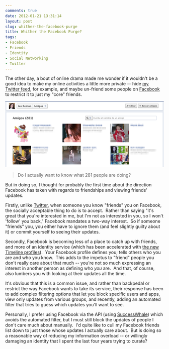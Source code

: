 ```yaml
---
comments: true
date: 2012-01-21 13:31:14
layout: post
slug: whither-the-facebook-purge
title: Whither the Facebook Purge?
tags:
- Facebook
- Friends
- Identity
- Social Networking
- Twitter
---
```


The other day, a bout of online drama made me wonder if it wouldn't be a good idea to make my online activities a little more private -- hide [my Twitter feed](http://twitter.com/tsuki_chama), for example, and maybe un-friend some people on [Facebook](http://facebook.com) to restrict it to just my "core" friends.

[![Facebook Friends List](/img/blog/2012/01/facebook-friends.png)](/img/blog/2012/01/facebook-friends.png)

> Do I actually want to know what 281 people are doing?

But in doing so, I thought for probably the first time about the direction Facebook has taken with regards to friendships and viewing friends' updates.

Firstly, unlike [Twitter](http://twitter.com), when someone you know "friends" you on Facebook, the socially acceptable thing to do is to accept.  Rather than saying "it's great that you're interested in me, but I'm not as interested in you, so I won't 'follow' you back," Facebook mandates a two-way interest.  So if someone "friends" you, you either have to ignore them (and feel slightly guilty about it) or commit yourself to seeing their updates.

Secondly, Facebook is becoming less of a place to catch up with friends, and more of an identity service (which has been accelerated with [the new Timeline profiles](http://www.wired.com/wiredenterprise/2011/12/facebook-timeline-anatomy/)).  Your Facebook profile defines you; tells others who you are and who you know.  This adds to the impetus to "friend" people you don't really care about that much -- you're not so much expressing an interest in another person as defining who _you_ are.  And that, of course, also lumbers you with looking at their updates all the time.

It's obvious that this is a common issue, and rather than backpedal or restrict the way Facebook wants to take its service, their response has been to add complex filtering options that let you block specific users and apps, view only updates from various groups, and recently, adding an automated filter that tries to guess which updates you'll want to see.

Personally, I prefer using Facebook via the API (using [SuccessWhale](https://successwhale.com)) which avoids the automated filter, but I must still block the updates of people I don't care much about manually.  I'd quite like to cull my Facebook friends list down to just those whose updates I actually care about.  But is doing so a reasonable way of reducing my information overload -- or willingly damaging an identity that I spent the last four years trying to curate?
